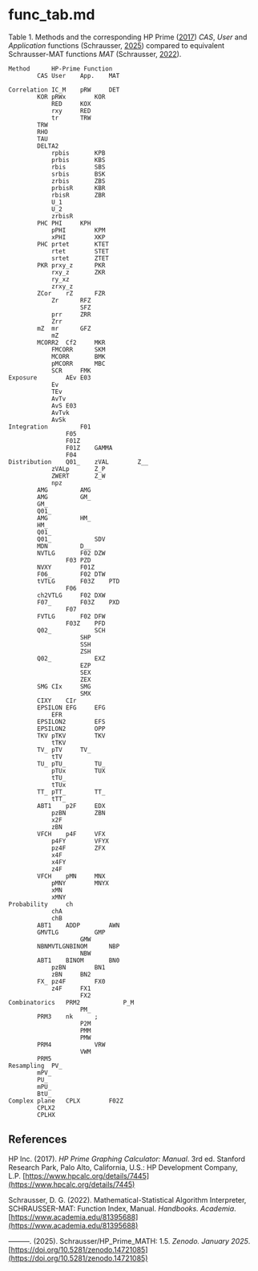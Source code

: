 # func_tab.md

Table 1. Methods and the corresponding HP Prime ([2017](https://www.hpcalc.org/details/7445)) *CAS*, *User* and *Application* functions (Schrausser, [2025](https://doi.org/10.5281/zenodo.14721085)) compared to equivalent Schrausser-MAT functions *MAT* (Schrausser, [2022](https://www.academia.edu/81395688)).			
~~~
Method		HP-Prime Function			
		CAS	User	App.	MAT

Correlation	IC_M	pRW		DET
		KOR	pRWx		KOR
			RED		KOX
			rxy		RED
			tr		TRW
		TRW		
		RHO			
		TAU			
		DELTA2			
			rpbis		KPB
			prbis		KBS
			rbis		SBS
			srbis		BSK
			zrbis		ZBS
			prbisR		KBR
			rbisR		ZBR
			U_1		
			U_2		
			zrbisR		
		PHC	PHI		KPH
			pPHI		KPM
			xPHI		XKP
		PHC	prtet		KTET
			rtet		STET
			srtet		ZTET
		PKR	prxy_z		PKR
			rxy_z		ZKR
			ry_xz		
			zrxy_z		
		ZCor	rZ		FZR
			Zr		RFZ
					SFZ
			prr		ZRR
			Zrr		
		mZ	mr		GFZ
			mZ		
		MCORR2	Cf2		MKR
			FMCORR		SKM
			MCORR		BMK
			pMCORR		MBC
			SCR		FMK
Exposure		AEv	E03	
			Ev		
			TEv		
			AvTv		
			AvS	E03	
			AvTvk		
			AvSk		
Integration			F01	
				F05	
				F01Z	
				F01Z	GAMMA
				F04	
Distribution	Q01_	zVAL		Z__
			zVALp		Z_P
			ZWERT		Z_W
			npz		
		AMG			AMG
		AMG			GM_
		GM_			
		Q01_			
		AMG			HM_
		HM_			
		Q01_			
		Q01_			SDV
		MDN			D__
		NVTLG		F02	DZW
				F03	PZD
		NVXY		F01Z	
		F06_		F02	DTW
		tVTLG		F03Z	PTD
				F06	
		ch2VTLG		F02	DXW
		F07_		F03Z	PXD
				F07	
		FVTLG		F02	DFW
				F03Z	PFD
		Q02_			SCH
					SHP
					SSH
					ZSH
		Q02_			EXZ
					EZP
					SEX
					ZEX
		SMG	CIx		SMG
					SMX
		CIXY	CIr		
		EPSILON	EFG		EFG
			EFR		
		EPSILON2		EFS
		EPSILON2		OPP
		TKV	pTKV		TKV
			tTKV		
		TV_	pTV		TV_
			tTV		
		TU_	pTU_		TU_
			pTUx		TUX
			tTU_		
			tTUx		
		TT_	pTT_		TT_
			tTT_		
		ABT1	p2F		EDX
			pzBN		ZBN
			x2F		
			zBN		
		VFCH	p4F		VFX
			p4FY		VFYX
			pz4F		ZFX
			x4F		
			x4FY		
			z4F		
		VFCH	pMN		MNX
			pMNY		MNYX
			xMN		
			xMNY		
Probability		ch		
			chA		
			chB		
		ABT1	ADDP		AWN
		GMVTLG			GMP
					GMW
		NBNMVTLGNBINOM		NBP
					NBW
		ABT1	BINOM		BN0
			pzBN		BN1
			zBN		BN2
		FX_	pz4F		FX0
			z4F		FX1
					FX2
Combinatorics	PRM2			P_M
					PM_
		PRM3	nk		;
					P2M
					PMM
					PMW
		PRM4			VRW
					VWM
		PRM5			
Resampling	PV_			
		mPV_			
		PU_			
		mPU_			
		BtU_			
Complex plane	CPLX		F02Z	
		CPLX2			
		CPLHX			
~~~

## References

HP Inc. (2017). *HP Prime Graphing Calculator: Manual*. 3rd ed. Stanford Research Park, Palo Alto, California, U.S.: HP Development Company, L.P. [https://www.hpcalc.org/details/7445](https://www.hpcalc.org/details/7445)

Schrausser, D. G. (2022). Mathematical-Statistical Algorithm Interpreter, SCHRAUSSER-MAT: Function Index, Manual. *Handbooks. Academia*. [https://www.academia.edu/81395688](https://www.academia.edu/81395688)

———. (2025). Schrausser/HP_Prime_MATH: 1.5. *Zenodo. January 2025*. [https://doi.org/10.5281/zenodo.14721085](https://doi.org/10.5281/zenodo.14721085)
